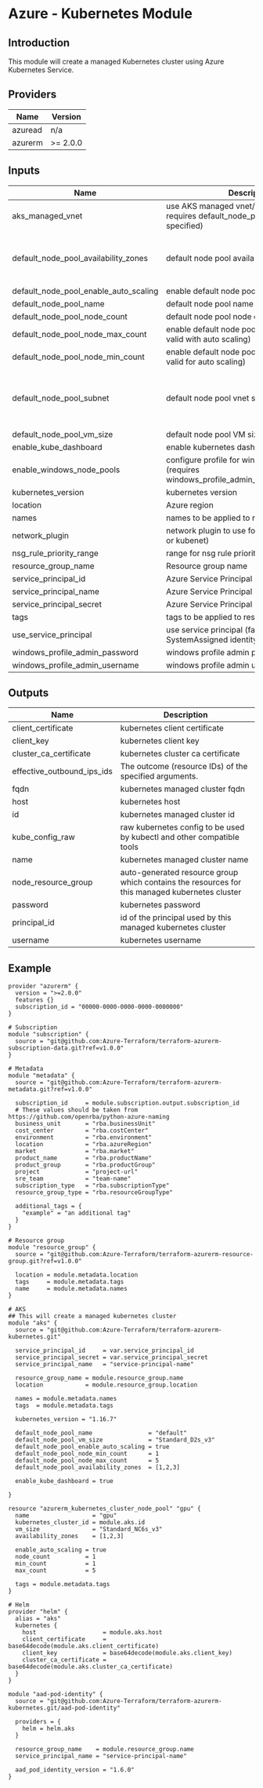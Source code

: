 # Azure - Kubernetes Module

## Introduction

This module will create a managed Kubernetes cluster using Azure Kubernetes Service.
<br />

<!--- BEGIN_TF_DOCS --->
## Providers

| Name | Version |
|------|---------|
| azuread | n/a |
| azurerm | >= 2.0.0 |

## Inputs

| Name | Description | Type | Default | Required |
|------|-------------|------|---------|:-----:|
| aks\_managed\_vnet | use AKS managed vnet/subnets (false requires default\_node\_pool\_vnet\_subnet\_id is specified) | `bool` | `true` | no |
| default\_node\_pool\_availability\_zones | default node pool availability zones | `list(number)` | <pre>[<br>  1,<br>  2,<br>  3<br>]</pre> | no |
| default\_node\_pool\_enable\_auto\_scaling | enable default node pool auto scaling | `bool` | `true` | no |
| default\_node\_pool\_name | default node pool name | `string` | `"default"` | no |
| default\_node\_pool\_node\_count | default node pool node count | `number` | `1` | no |
| default\_node\_pool\_node\_max\_count | enable default node pool auto scaling (only valid with auto scaling) | `number` | `5` | no |
| default\_node\_pool\_node\_min\_count | enable default node pool auto scaling (only valid for auto scaling) | `number` | `1` | no |
| default\_node\_pool\_subnet | default node pool vnet subnet info | <pre>object({<br>                  id                  = string<br>                  resource_group_name = string<br>                  security_group_name = string<br>                })</pre> | <pre>{<br>  "id": "",<br>  "resource_group_name": "",<br>  "security_group_name": ""<br>}</pre> | no |
| default\_node\_pool\_vm\_size | default node pool VM size | `string` | `"Standard_D2s_v3"` | no |
| enable\_kube\_dashboard | enable kubernetes dashboard | `bool` | `true` | no |
| enable\_windows\_node\_pools | configure profile for windows node pools (requires windows\_profile\_admin\_username/password) | `bool` | `false` | no |
| kubernetes\_version | kubernetes version | `string` | n/a | yes |
| location | Azure region | `string` | n/a | yes |
| names | names to be applied to resources | `map(string)` | n/a | yes |
| network\_plugin | network plugin to use for networking (azure or kubenet) | `string` | `"kubenet"` | no |
| nsg\_rule\_priority\_range | range for nsg rule priorities (<num>-<num>) | `string` | `"0-10"` | no |
| resource\_group\_name | Resource group name | `string` | n/a | yes |
| service\_principal\_id | Azure Service Principal ID | `string` | `""` | no |
| service\_principal\_name | Azure Service Principal Name | `string` | `""` | no |
| service\_principal\_secret | Azure Service Principal Secret | `string` | `""` | no |
| tags | tags to be applied to resources | `map(string)` | n/a | yes |
| use\_service\_principal | use service principal (false will use SystemAssigned identity) | `bool` | `false` | no |
| windows\_profile\_admin\_password | windows profile admin password | `string` | `""` | no |
| windows\_profile\_admin\_username | windows profile admin username | `string` | `"aks-windows-admin"` | no |

## Outputs

| Name | Description |
|------|-------------|
| client\_certificate | kubernetes client certificate |
| client\_key | kubernetes client key |
| cluster\_ca\_certificate | kubernetes cluster ca certificate |
| effective\_outbound\_ips\_ids | The outcome (resource IDs) of the specified arguments. |
| fqdn | kubernetes managed cluster fqdn |
| host | kubernetes host |
| id | kubernetes managed cluster id |
| kube\_config\_raw | raw kubernetes config to be used by kubectl and other compatible tools |
| name | kubernetes managed cluster name |
| node\_resource\_group | auto-generated resource group which contains the resources for this managed kubernetes cluster |
| password | kubernetes password |
| principal\_id | id of the principal used by this managed kubernetes cluster |
| username | kubernetes username |
<!--- END_TF_DOCS --->

## Example

~~~~
provider "azurerm" {
  version = ">=2.0.0"
  features {}
  subscription_id = "00000-0000-0000-0000-0000000"
}

# Subscription
module "subscription" {
  source = "git@github.com:Azure-Terraform/terraform-azurerm-subscription-data.git?ref=v1.0.0"
}

# Metadata
module "metadata" {
  source = "git@github.com:Azure-Terraform/terraform-azurerm-metadata.git?ref=v1.0.0"

  subscription_id     = module.subscription.output.subscription_id
  # These values should be taken from https://github.com/openrba/python-azure-naming
  business_unit       = "rba.businessUnit"
  cost_center         = "rba.costCenter"
  environment         = "rba.environment"
  location            = "rba.azureRegion"
  market              = "rba.market"
  product_name        = "rba.productName"
  product_group       = "rba.productGroup"
  project             = "project-url"
  sre_team            = "team-name"
  subscription_type   = "rba.subscriptionType"
  resource_group_type = "rba.resourceGroupType"

  additional_tags = {
    "example" = "an additional tag"
  }
}

# Resource group
module "resource_group" {
  source = "git@github.com:Azure-Terraform/terraform-azurerm-resource-group.git?ref=v1.0.0"

  location = module.metadata.location
  tags     = module.metadata.tags
  name     = module.metadata.names
}

# AKS
## This will create a managed kubernetes cluster
module "aks" {
  source = "git@github.com:Azure-Terraform/terraform-azurerm-kubernetes.git"

  service_principal_id     = var.service_principal_id
  service_principal_secret = var.service_principal_secret
  service_principal_name   = "service-principal-name"

  resource_group_name = module.resource_group.name
  location            = module.resource_group.location

  names = module.metadata.names
  tags  = module.metadata.tags

  kubernetes_version = "1.16.7"

  default_node_pool_name                = "default"
  default_node_pool_vm_size             = "Standard_D2s_v3"
  default_node_pool_enable_auto_scaling = true
  default_node_pool_node_min_count      = 1
  default_node_pool_node_max_count      = 5
  default_node_pool_availability_zones  = [1,2,3]

  enable_kube_dashboard = true
  
}

resource "azurerm_kubernetes_cluster_node_pool" "gpu" {
  name                  = "gpu"
  kubernetes_cluster_id = module.aks.id
  vm_size               = "Standard_NC6s_v3"
  availability_zones    = [1,2,3]

  enable_auto_scaling = true
  node_count          = 1
  min_count           = 1
  max_count           = 5

  tags = module.metadata.tags
}

# Helm
provider "helm" {
  alias = "aks"
  kubernetes {
    host                   = module.aks.host
    client_certificate     = base64decode(module.aks.client_certificate)
    client_key             = base64decode(module.aks.client_key)
    cluster_ca_certificate = base64decode(module.aks.cluster_ca_certificate)
  }
}

module "aad-pod-identity" {
  source = "git@github.com:Azure-Terraform/terraform-azurerm-kubernetes.git/aad-pod-identity"
  
  providers = {
    helm = helm.aks
  }

  resource_group_name    = module.resource_group.name
  service_principal_name = "service-principal-name"

  aad_pod_identity_version = "1.6.0"
}
~~~~

